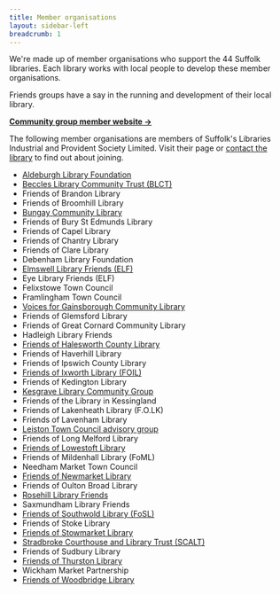 ```yaml
---
title: Member organisations
layout: sidebar-left
breadcrumb: 1
---
```


We're made up of member organisations who support the 44 Suffolk libraries. Each library works with local people to develop these member organisations.

Friends groups have a say in the running and development of their local library.

<a href="http://members.suffolklibraries.co.uk"><strong>Community group member website →</strong></a>

The following member organisations are members of Suffolk's Libraries Industrial and Provident Society Limited. Visit their page or <a title="Branches" href="http://suffolklibraries.co.uk/branches/">contact the library</a> to find out about joining.
<ul>
	<li><a title="Aldeburgh Library Foundation" href="http://suffolklibraries.co.uk/about/member-organisations/aldeburgh-library-foundation/">Aldeburgh Library Foundation</a></li>
	<li><a title="Beccles Library Community Trust" href="http://suffolklibraries.co.uk/about/member-organisations/beccles-library-community-trust-bclt/">Beccles Library Community Trust (BLCT)</a></li>
	<li>Friends of Brandon Library</li>
	<li>Friends of Broomhill Library</li>
	<li><a title="Bungay Community Library" href="http://suffolklibraries.co.uk/about/member-organisations/bungay-community-library/">Bungay Community Library</a></li>
	<li>Friends of Bury St Edmunds Library</li>
	<li>Friends of Capel Library</li>
	<li>Friends of Chantry Library</li>
	<li>Friends of Clare Library</li>
	<li>Debenham Library Foundation</li>
	<li><a href="http://suffolklibraries.co.uk/about/member-organisations/elmswell-library-friends-elf/">Elmswell Library Friends (ELF)</a></li>
	<li>Eye Library Friends (ELF)</li>
	<li>Felixstowe Town Council</li>
	<li>Framlingham Town Council</li>
	<li><a href="http://suffolklibraries.co.uk/about/member-organisations/voices-for-gainsborough-community-library/">Voices for Gainsborough Community Library</a></li>
	<li>Friends of Glemsford Library</li>
	<li>Friends of Great Cornard Community Library</li>
	<li>Hadleigh Library Friends</li>
	<li><a href="http://suffolklibraries.co.uk/about/member-organisations/friends-of-halesworth-county-library/">Friends of Halesworth County Library</a></li>
	<li>Friends of Haverhill Library</li>
	<li>Friends of Ipswich County Library</li>
	<li><a href="http://suffolklibraries.co.uk/about/member-organisations/friends-of-ixworth-library-foil">Friends of Ixworth Library (FOIL)</a></li>
	<li>Friends of Kedington Library</li>
	<li><a href="http://suffolklibraries.co.uk/about/member-organisations/kesgrave-library-community-group/">Kesgrave Library Community Group</a></li>
	<li>Friends of the Library in Kessingland</li>
	<li>Friends of Lakenheath Library (F.O.LK)</li>
	<li>Friends of Lavenham Library</li>
	<li><a href="http://suffolklibraries.co.uk/about/member-organisations/leiston-town-council-advisory-group">Leiston Town Council advisory group</a></li>
	<li>Friends of Long Melford Library</li>
	<li><a title="Friends of Lowestoft Library" href="http://suffolklibraries.co.uk/about/member-organisations/friends-of-lowestoft-library/">Friends of Lowestoft Library</a></li>
	<li>Friends of Mildenhall Library (FoML)</li>
	<li>Needham Market Town Council</li>
	<li><a title="Friends of Newmarket Library" href="http://suffolklibraries.co.uk/about/member-organisations/friends-of-newmarket-library/">Friends of Newmarket Library</a></li>
	<li>Friends of Oulton Broad Library</li>
	<li><a title="Rosehill Library Friends" href="http://suffolklibraries.co.uk/about/member-organisations/rosehill-library-friends/">Rosehill Library Friends</a></li>
	<li>Saxmundham Library Friends</li>
	<li><a title="Friends of Southwold Library" href="http://suffolklibraries.co.uk/about/member-organisations/friends-of-southwold-library-fosl/">Friends of Southwold Library (FoSL)</a></li>
	<li>Friends of Stoke Library</li>
	<li><a title="Friends of Stowmarket Library" href="http://suffolklibraries.co.uk/about/member-organisations/friends-of-stowmarket-library/">Friends of Stowmarket Library</a></li>
	<li><a href="http://suffolklibraries.co.uk/about/member-organisations/stradbroke-courthouse-and-library-trust-scalt/">Stradbroke Courthouse and Library Trust (SCALT)</a></li>
	<li>Friends of Sudbury Library</li>
	<li><a title="Friends of Thurston Library" href="http://suffolklibraries.co.uk/about/member-organisations/friends-of-thurston-library/">Friends of Thurston Library</a></li>
	<li>Wickham Market Partnership</li>
	<li><a title="Friends of Woodbridge Library (FOWL)" href="http://suffolklibraries.co.uk/about/member-organisations/friends-of-woodbridge-library-fowl">Friends of Woodbridge Library</a></li>
</ul>
